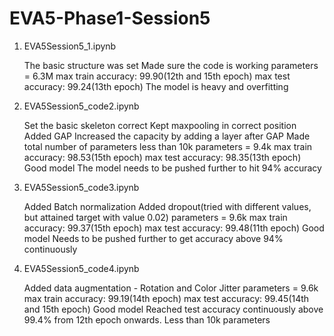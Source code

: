 # EVA5-Phase1-Session5


1) EVA5Session5_1.ipynb

   The basic structure was set
   Made sure the code is working
   parameters = 6.3M
   max train accuracy: 99.90(12th and 15th epoch)
   max test accuracy: 99.24(13th epoch)
   The model is heavy and overfitting
   
   
2) EVA5Session5_code2.ipynb

   Set the basic skeleton correct
   Kept maxpooling in correct position
   Added GAP
   Increased the capacity by adding a layer after GAP
   Made total number of parameters less than 10k
   parameters = 9.4k
   max train accuracy: 98.53(15th epoch)
   max test accuracy: 98.35(13th epoch)
   Good model
   The model needs to be pushed further to hit 94% accuracy
   
3) EVA5Session5_code3.ipynb

   Added Batch normalization
   Added dropout(tried with different values, but attained target with value 0.02)
   parameters = 9.6k
   max train accuracy: 99.37(15th epoch)
   max test accuracy: 99.48(11th epoch)
   Good model
   Needs to be pushed further to get accuracy above 94% continuously
   
4) EVA5Session5_code4.ipynb 

   Added data augmentation - Rotation and Color Jitter
   parameters = 9.6k
   max train accuracy: 99.19(14th epoch)
   max test accuracy: 99.45(14th and 15th epoch)
   Good model 
   Reached test accuracy continuously above 99.4% from 12th epoch onwards.
   Less than 10k parameters
   
   

